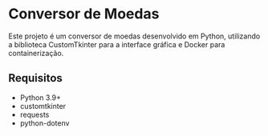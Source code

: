 # Conversor de Moedas

Este projeto é um conversor de moedas desenvolvido em Python, utilizando a biblioteca CustomTkinter para a interface gráfica e Docker para containerização.

## Requisitos

- Python 3.9+
- customtkinter
- requests
- python-dotenv
